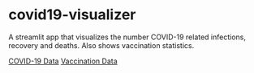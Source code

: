 # covid19-visualizer

A streamlit app that visualizes the number COVID-19 related infections, recovery and deaths. Also shows vaccination statistics.

[COVID-19 Data](https://github.com/CSSEGISandData/COVID-19)
[Vaccination Data](https://github.com/owid/covid-19-data)

